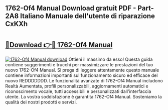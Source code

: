 ## 1762-Of4 Manual Download gratuit PDF - Part-2A8 Italiano Manuale dell'utente di riparazione CxKXh

# <h2><a href="http://dfcn42.blite.top/?on=1762-Of4+Manual">🔗Download 👉🔴 1762-Of4 Manual</a></h2>

[![1762-Of4 Manual download](https://i.imgur.com/lujVjoI.png)](http://dfcn42.blite.top/?on=1762-Of4+Manual)
Ottieni il massimo da esso! Questa guida contiene suggerimenti e trucchi per massimizzare le prestazioni del tuo nuovo 1762-Of4 Manual. Si prega di leggere attentamente questo manuale contiene informazioni importanti sul funzionamento sicuro ed efficace del nuovo REDDDDDDD. Le funzionalità avanzate di 1762-Of4 Manual includono Realtà Aumentata, profili personalizzabili, aggiornamenti automatici e riconoscimento vocale, tutti accessibili e personalizzati dall'interfaccia utente. La vostra soddisfazione è garantita 1762-Of4 Manual. Sosteniamo la qualità dei nostri prodotti e servizi.
